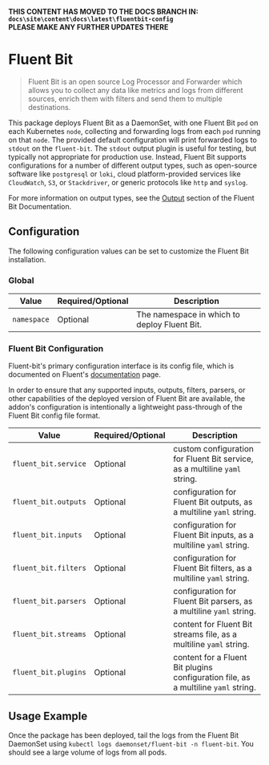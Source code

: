 **THIS CONTENT HAS MOVED TO THE DOCS BRANCH IN:  
``docs\site\content\docs\latest\fluentbit-config``  
PLEASE MAKE ANY FURTHER UPDATES THERE**
# Fluent Bit

> Fluent Bit is an open source Log Processor and Forwarder which allows you to collect any data like metrics and logs from different sources, enrich them with filters and send them to multiple destinations.

This package deploys Fluent Bit as a DaemonSet, with one Fluent Bit `pod` on each Kubernetes `node`, collecting and forwarding logs from each `pod` running on that `node`.
The provided default configuration will print forwarded logs to `stdout` on the `fluent-bit`.
The `stdout` output plugin is useful for testing, but typically not appropriate for production use.
Instead, Fluent Bit supports configurations for a number of different output types, such as open-source software like `postgresql` or `loki`, cloud platform-provided services like `CloudWatch`, `S3`, or `Stackdriver`, or generic protocols like `http` and `syslog`.

For more information on output types, see the [Output](https://docs.fluentbit.io/manual/pipeline/outputs) section of the Fluent Bit Documentation.

## Configuration

The following configuration values can be set to customize the Fluent Bit installation.

### Global

| Value | Required/Optional | Description |
|-------|-------------------|-------------|
| `namespace` | Optional | The namespace in which to deploy Fluent Bit. |

### Fluent Bit Configuration

Fluent-bit's primary configuration interface is its config file, which is documented on Fluent's [documentation](https://docs.fluentbit.io/manual/administration/configuring-fluent-bit/configuration-file) page.

In order to ensure that any supported inputs, outputs, filters, parsers, or other capabilities of the deployed version
of Fluent Bit are available, the addon's configuration is intentionally a lightweight pass-through of the Fluent Bit config file format.

| Value | Required/Optional | Description |
|-------|-------------------|-------------|
|`fluent_bit.service`|Optional|custom configuration for Fluent Bit service, as a multiline `yaml` string.|
|`fluent_bit.outputs`|Optional|configuration for Fluent Bit outputs, as a multiline `yaml` string.|
|`fluent_bit.inputs`|Optional|configuration for Fluent Bit inputs, as a multiline `yaml` string.|
|`fluent_bit.filters`|Optional|configuration for Fluent Bit filters, as a multiline `yaml` string.|
|`fluent_bit.parsers`|Optional|configuration for Fluent Bit parsers, as a multiline `yaml` string.|
|`fluent_bit.streams`|Optional|content for Fluent Bit streams file, as a multiline `yaml` string.|
|`fluent_bit.plugins`|Optional|content for a Fluent Bit plugins configuration file, as a multiline `yaml` string.|

## Usage Example

Once the package has been deployed, tail the logs from the Fluent Bit DaemonSet using `kubectl logs daemonset/fluent-bit -n fluent-bit`. You should see a large volume of logs from all pods.
